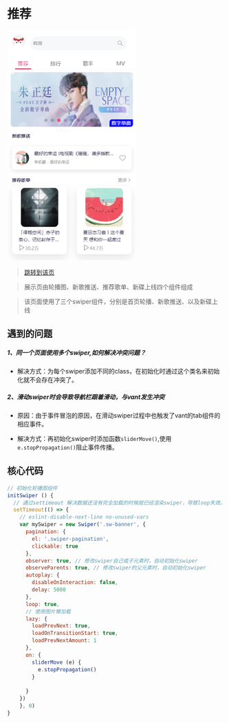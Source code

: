 # 推荐

 



<img src="images/recommend.png" width="300"/>

> [跳转到该页](http://www.happy6year.com/#/)

> 展示页由轮播图、新歌推送、推荐歌单、新碟上线四个组件组成

> 该页面使用了三个swiper组件，分别是首页轮播、新歌推送、以及新碟上线

## 遇到的问题

##### 1、同一个页面使用多个swiper,如何解决冲突问题？

- 解决方式：为每个swiper添加不同的class，在初始化时通过这个类名来初始化就不会存在冲突了。

##### 2、滑动swiper时会导致导航栏跟着滑动，与vant发生冲突

- 原因：由于事件冒泡的原因，在滑动swiper过程中也触发了vant的tab组件的相应事件。


- 解决方式：再初始化swiper时添加函数`sliderMove()`,使用`e.stopPropagation()`阻止事件传播。


## 核心代码

```javascript
// 初始化轮播图组件
initSwiper () {
  // 通过settimeout 解决数据还没有完全加载的时候就已经渲染swiper，导致loop失效。
  setTimeout(() => {
    // eslint-disable-next-line no-unused-vars
    var mySwiper = new Swiper('.sw-banner', {
      pagination: {
        el: '.swiper-pagination',
        clickable: true
      },
      observer: true, // 修改swiper自己或子元素时，自动初始化swiper
      observeParents: true, // 修改swiper的父元素时，自动初始化swiper
      autoplay: {
        disableOnInteraction: false,
        delay: 5000
      },
      loop: true,
      // 使用图片懒加载
      lazy: {
        loadPrevNext: true,
        loadOnTransitionStart: true,
        loadPrevNextAmount: 1
      },
      on: {
        sliderMove (e) {
          e.stopPropagation()
        }

      }
    })
    }, 0)
}
```



